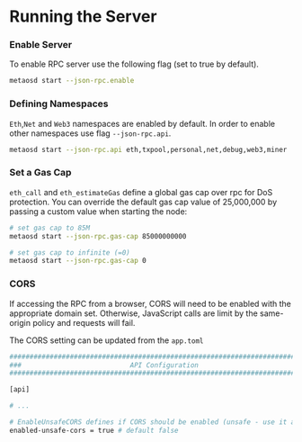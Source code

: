 # Running the Server

### Enable Server

To enable RPC server use the following flag (set to true by default).
```bash
metaosd start --json-rpc.enable
```

### Defining Namespaces

`Eth`,`Net` and `Web3` namespaces are enabled by default. In order to enable other namespaces use flag `--json-rpc.api`.

```bash
metaosd start --json-rpc.api eth,txpool,personal,net,debug,web3,miner
```

### Set a Gas Cap
`eth_call` and `eth_estimateGas` define a global gas cap over rpc for DoS protection. You can override the default gas cap value of 25,000,000 by passing a custom value when starting the node:

```bash
# set gas cap to 85M
metaosd start --json-rpc.gas-cap 85000000000

# set gas cap to infinite (=0)
metaosd start --json-rpc.gas-cap 0
```

### CORS
If accessing the RPC from a browser, CORS will need to be enabled with the appropriate domain set. Otherwise, JavaScript calls are limit by the same-origin policy and requests will fail.

The CORS setting can be updated from the `app.toml`

```bash
###############################################################################
###                           API Configuration                             ###
###############################################################################

[api]

# ...

# EnableUnsafeCORS defines if CORS should be enabled (unsafe - use it at your own risk).
enabled-unsafe-cors = true # default false
```